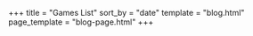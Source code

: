 +++
title = "Games List"
sort_by = "date"
template = "blog.html"
page_template = "blog-page.html"
+++

